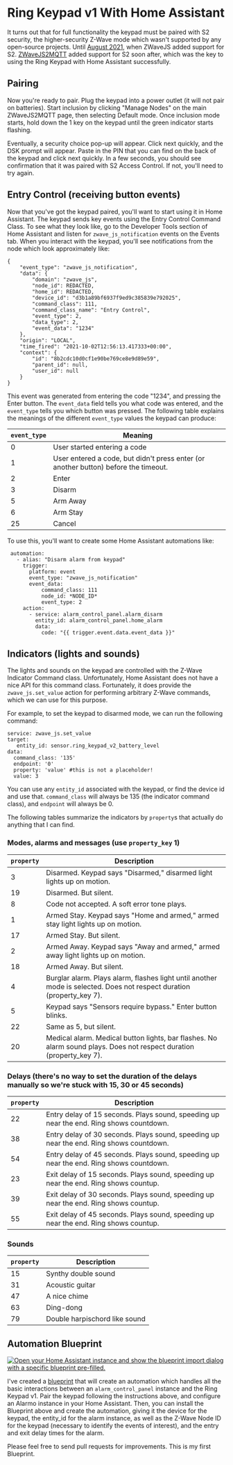 # Ring Keypad v1 With Home Assistant

It turns out that for full functionality the keypad must be paired with S2 security, the higher-security Z-Wave mode which wasn't supported by any open-source projects.  Until [August 2021](https://github.com/zwave-js/node-zwave-js/releases/tag/v8.1.0), when ZWaveJS added support for S2.  [ZWaveJS2MQTT](https://github.com/zwave-js/zwavejs2mqtt) added support for S2 soon after, which was the key to using the Ring Keypad with Home Assistant successfully.

## Pairing

Now you're ready to pair.  Plug the keypad into a power outlet (it will not pair on batteries).  Start inclusion by clicking "Manage Nodes" on the main ZWaveJS2MQTT page, then selecting Default mode.  Once inclusion mode starts, hold down the 1 key on the keypad until the green indicator starts flashing.

Eventually, a security choice pop-up will appear.  Click next quickly, and the DSK prompt will appear.  Paste in the PIN that you can find on the back of the keypad and click next quickly.  In a few seconds, you should see confirmation that it was paired with S2 Access Control.  If not, you'll need to try again.

## Entry Control (receiving button events)

Now that you've got the keypad paired, you'll want to start using it in Home Assistant.  The keypad sends key events using the Entry Control Command Class.  To see what they look like, go to the Developer Tools section of Home Assistant and listen for `zwave_js_notification` events on the Events tab.  When you interact with the keypad, you'll see notifications from the node which look approximately like:

    {
        "event_type": "zwave_js_notification",
        "data": {
            "domain": "zwave_js",
            "node_id": REDACTED,
            "home_id": REDACTED,
            "device_id": "d3b1a89bf6937f9ed9c385839e792025",
            "command_class": 111,
            "command_class_name": "Entry Control",
            "event_type": 2,
            "data_type": 2,
            "event_data": "1234"
        },
        "origin": "LOCAL",
        "time_fired": "2021-10-02T12:56:13.417333+00:00",
        "context": {
            "id": "8b2cdc10d0cf1e90be769ce8e9d89e59",
            "parent_id": null,
            "user_id": null
        }
    }
    
This event was generated from entering the code "1234", and pressing the Enter button.  The `event_data` field tells you what code was entered, and the `event_type` tells you which button was pressed.  The following table explains the meanings of the different `event_type` values the keypad can produce:

| `event_type` | Meaning |
| ------------ | ------- |
| 0 | User started entering a code |
| 1 | User entered a code, but didn't press enter (or another button) before the timeout. |
| 2 | Enter |
| 3 | Disarm |
| 5 | Arm Away |
| 6 | Arm Stay |]
| 25 | Cancel |

To use this, you'll want to create some Home Assistant automations like:

     automation:
       - alias: "Disarm alarm from keypad"
         trigger: 
           platform: event
           event_type: "zwave_js_notification"
           event_data:
               command_class: 111
               node_id: *NODE_ID*
               event_type: 2
         action:
           - service: alarm_control_panel.alarm_disarm
             entity_id: alarm_control_panel.home_alarm
             data:
               code: "{{ trigger.event.data.event_data }}"
                 

## Indicators (lights and sounds)

The lights and sounds on the keypad are controlled with the Z-Wave Indicator Command class.  Unfortunately, Home Assistant does not have a nice API for this command class.  Fortunately, it does provide the `zwave_js.set_value` action for performing arbitrary Z-Wave commands, which we can use for this purpose.

For example, to set the keypad to disarmed mode, we can run the following command:

    service: zwave_js.set_value
    target:
       entity_id: sensor.ring_keypad_v2_battery_level
    data:
      command_class: '135'
      endpoint: '0'
      property: 'value' #this is not a placeholder!
      value: 3
      
You can use any `entity_id` associated with the keypad, or find the device id and use that.  `command_class` will always be 135 (the indicator command class), and `endpoint` will always be 0.

The following tables summarize the indicators by `property`s that actually do anything that I can find.

### Modes, alarms and messages (use `property_key` 1)

| `property` | Description |
| ---------- | ----------- |
| 3 | Disarmed. Keypad says "Disarmed," disarmed light lights up on motion. |
| 19 | Disarmed. But silent. |
| 8 | Code not accepted.  A soft error tone plays. |
| 1 | Armed Stay. Keypad says "Home and armed," armed stay light lights up on motion. |
| 17 | Armed Stay. But silent. |
| 2 | Armed Away. Keypad says "Away and armed," armed away light lights up on motion. |
| 18 | Armed Away. But silent. |
| 4 | Burglar alarm. Plays alarm, flashes light until another mode is selected.  Does not respect duration (property_key 7). |
| 5 | Keypad says "Sensors require bypass." Enter button blinks. |
| 22 | Same as 5, but silent. |
| 20 | Medical alarm. Medical button lights, bar flashes.  No alarm sound plays. Does not respect duration (property_key 7). |

### Delays (there's no way to set the duration of the delays manually so we're stuck with 15, 30 or 45 seconds)
| `property` | Description |
| ---------- | ----------- |
| 22 | Entry delay of 15 seconds. Plays sound, speeding up near the end.  Ring shows countdown. |
| 38 | Entry delay of 30 seconds. Plays sound, speeding up near the end.  Ring shows countdown. |
| 54 | Entry delay of 45 seconds. Plays sound, speeding up near the end.  Ring shows countdown. |
| 23 | Exit delay of 15 seconds. Plays sound, speeding up near the end.  Ring shows countup. |
| 39 | Exit delay of 30 seconds. Plays sound, speeding up near the end.  Ring shows countup. |
| 55 | Exit delay of 45 seconds. Plays sound, speeding up near the end.  Ring shows countup. |

### Sounds

| `property` | Description |
| ---------- | ----------- |
| 15 | Synthy double sound |
| 31 | Acoustic guitar |
| 47 | A nice chime |
| 63 | Ding-dong |
| 79 | Double harpischord like sound |

## Automation Blueprint

[![Open your Home Assistant instance and show the blueprint import dialog with a specific blueprint pre-filled.](https://my.home-assistant.io/badges/blueprint_import.svg)](https://my.home-assistant.io/redirect/blueprint_import/?blueprint_url=https%3A%2F%2Fgithub.com%2FImSorryButWho%2FHomeAssistantNotes%2Fblob%2Fmain%2Fkeypad_blueprint-v1.yaml)

I've created a [blueprint](https://github.com/ImSorryButWho/HomeAssistantNotes/blob/main/keypad_blueprint-v1.yaml) that will create an automation which handles all the basic interactions between an `alarm_control_panel` instance and the Ring Keypad v1.  Pair the keypad following the instructions above, and configure an Alarmo instance in your Home Assistant.  Then, you can install the Blueprint above and create the automation, giving it the device for the keypad, the entity_id for the alarm instance, as well as the Z-Wave Node ID for the keypad (necessary to identify the events of interest), and the entry and exit delay times for the alarm.

Please feel free to send pull requests for improvements.  This is my first Blueprint.
